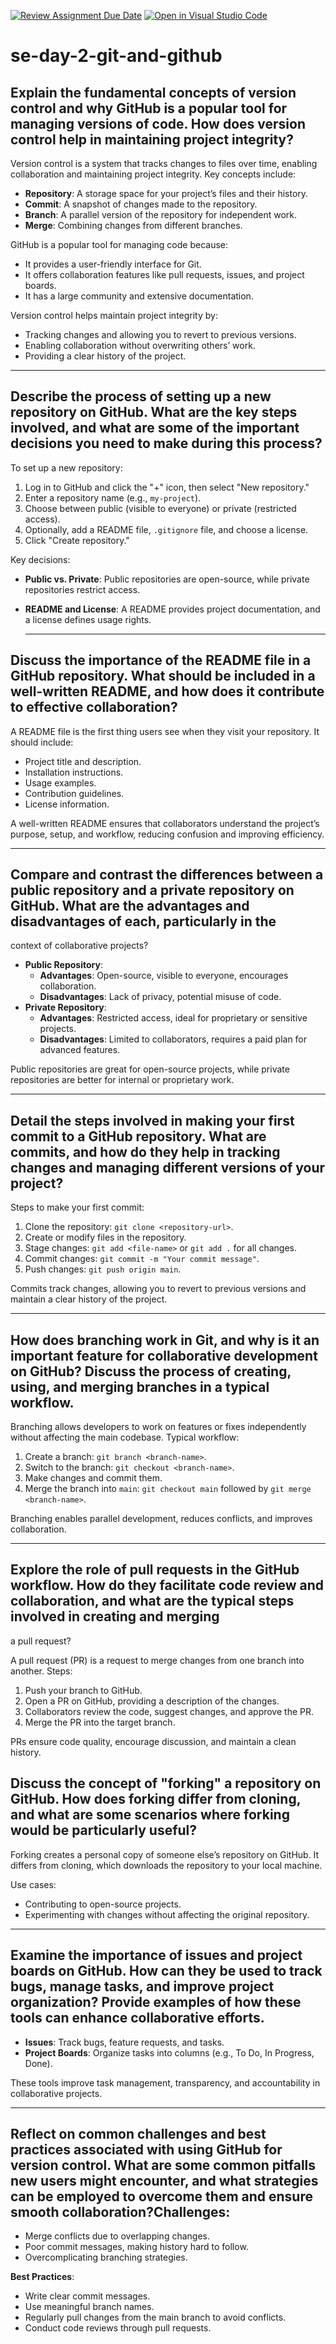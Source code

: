 [![Review Assignment Due Date](https://classroom.github.com/assets/deadline-readme-button-22041afd0340ce965d47ae6ef1cefeee28c7c493a6346c4f15d667ab976d596c.svg)](https://classroom.github.com/a/8wgCKhpZ)
[![Open in Visual Studio Code](https://classroom.github.com/assets/open-in-vscode-2e0aaae1b6195c2367325f4f02e2d04e9abb55f0b24a779b69b11b9e10269abc.svg)](https://classroom.github.com/online_ide?assignment_repo_id=18434942&assignment_repo_type=AssignmentRepo)
# se-day-2-git-and-github
## Explain the fundamental concepts of version control and why GitHub is a popular tool for managing versions of code. How does version control help in maintaining project integrity?
Version control is a system that tracks changes to files over time, enabling collaboration and maintaining project integrity. Key concepts include:

- **Repository**: A storage space for your project’s files and their history.
- **Commit**: A snapshot of changes made to the repository.
- **Branch**: A parallel version of the repository for independent work.
- **Merge**: Combining changes from different branches.
  
GitHub is a popular tool for managing code because:
- It provides a user-friendly interface for Git.
- It offers collaboration features like pull requests, issues, and project boards.
- It has a large community and extensive documentation.

Version control helps maintain project integrity by:
- Tracking changes and allowing you to revert to previous versions.
- Enabling collaboration without overwriting others’ work.
- Providing a clear history of the project.

---


## Describe the process of setting up a new repository on GitHub. What are the key steps involved, and what are some of the important decisions you need to make during this process?

To set up a new repository:
1. Log in to GitHub and click the "+" icon, then select "New repository."
2. Enter a repository name (e.g., `my-project`).
3. Choose between public (visible to everyone) or private (restricted access).
4. Optionally, add a README file, `.gitignore` file, and choose a license.
5. Click "Create repository."

Key decisions:
- **Public vs. Private**: Public repositories are open-source, while private repositories restrict access.
- **README and License**: A README provides project documentation, and a license defines usage rights.

  ---

## Discuss the importance of the README file in a GitHub repository. What should be included in a well-written README, and how does it contribute to effective collaboration?

A README file is the first thing users see when they visit your repository. It should include:
- Project title and description.
- Installation instructions.
- Usage examples.
- Contribution guidelines.
- License information.

A well-written README ensures that collaborators understand the project’s purpose, setup, and workflow, reducing confusion and improving efficiency.

---

## Compare and contrast the differences between a public repository and a private repository on GitHub. What are the advantages and disadvantages of each, particularly in the 
 context of collaborative projects?

- **Public Repository**:
  - **Advantages**: Open-source, visible to everyone, encourages collaboration.
  - **Disadvantages**: Lack of privacy, potential misuse of code.
- **Private Repository**:
  - **Advantages**: Restricted access, ideal for proprietary or sensitive projects.
  - **Disadvantages**: Limited to collaborators, requires a paid plan for advanced features.

Public repositories are great for open-source projects, while private repositories are better for internal or proprietary work.

---


## Detail the steps involved in making your first commit to a GitHub repository. What are commits, and how do they help in tracking changes and managing different versions of your project?
Steps to make your first commit:
1. Clone the repository: `git clone <repository-url>`.
2. Create or modify files in the repository.
3. Stage changes: `git add <file-name>` or `git add .` for all changes.
4. Commit changes: `git commit -m "Your commit message"`.
5. Push changes: `git push origin main`.

Commits track changes, allowing you to revert to previous versions and maintain a clear history of the project.

---


## How does branching work in Git, and why is it an important feature for collaborative development on GitHub? Discuss the process of creating, using, and merging branches in a typical workflow.

Branching allows developers to work on features or fixes independently without affecting the main codebase. Typical workflow:
1. Create a branch: `git branch <branch-name>`.
2. Switch to the branch: `git checkout <branch-name>`.
3. Make changes and commit them.
4. Merge the branch into `main`: `git checkout main` followed by `git merge <branch-name>`.

Branching enables parallel development, reduces conflicts, and improves collaboration.

---


## Explore the role of pull requests in the GitHub workflow. How do they facilitate code review and collaboration, and what are the typical steps involved in creating and merging 
a pull request?

A pull request (PR) is a request to merge changes from one branch into another. Steps:
1. Push your branch to GitHub.
2. Open a PR on GitHub, providing a description of the changes.
3. Collaborators review the code, suggest changes, and approve the PR.
4. Merge the PR into the target branch.

PRs ensure code quality, encourage discussion, and maintain a clean history.

## Discuss the concept  of "forking" a repository on GitHub. How does forking differ from cloning, and what are some scenarios where forking would be particularly useful?

Forking creates a personal copy of someone else’s repository on GitHub. It differs from cloning, which downloads the repository to your local machine.

Use cases:
- Contributing to open-source projects.
- Experimenting with changes without affecting the original repository.

---


## Examine the importance of issues and project boards on GitHub. How can they be used to track bugs, manage tasks, and improve project organization? Provide examples of how these tools can enhance collaborative efforts.

- **Issues**: Track bugs, feature requests, and tasks.
- **Project Boards**: Organize tasks into columns (e.g., To Do, In Progress, Done).

These tools improve task management, transparency, and accountability in collaborative projects.

---


## Reflect on common challenges and best practices associated with using GitHub for version control. What are some common pitfalls new users might encounter, and what strategies can be employed to overcome them and ensure smooth collaboration?**Challenges**:

- Merge conflicts due to overlapping changes.
- Poor commit messages, making history hard to follow.
- Overcomplicating branching strategies.

**Best Practices**:
- Write clear commit messages.
- Use meaningful branch names.
- Regularly pull changes from the main branch to avoid conflicts.
- Conduct code reviews through pull requests.



